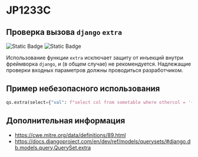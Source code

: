 # JP1233C
## Проверка вызова `django` `extra`

![Static Badge](https://img.shields.io/badge/%D0%A1%D1%82%D0%B5%D0%BF%D0%B5%D0%BD%D1%8C%20%D0%BA%D1%80%D0%B8%D1%82%D0%B8%D1%87%D0%BD%D0%BE%D1%81%D1%82%D0%B8-%D1%81%D1%80%D0%B5%D0%B4%D0%BD%D1%8F%D1%8F-orange?style=for-the-badge)
![Static Badge](https://img.shields.io/badge/%D0%94%D0%BE%D1%81%D1%82%D0%BE%D0%B2%D0%B5%D1%80%D0%BD%D0%BE%D1%81%D1%82%D1%8C%20%D0%BE%D0%BF%D1%80%D0%B5%D0%B4%D0%B5%D0%BB%D0%B5%D0%BD%D0%B8%D1%8F-%D1%81%D1%80%D0%B5%D0%B4%D0%BD%D1%8F%D1%8F-orange?style=for-the-badge)

Использование функции `extra` исключает защиту от инъекций внутри фреймворка `django`, и (в общем случае) не рекомендуется. Надлежащие проверки входных параметров должны проводиться разработчиком.

## Пример небезопасного использования

```python linenums="1"
qs.extra(select={"val": f"select col from sometable where othercol = '{param}'"})
```

## Дополнительная информация

* <https://cwe.mitre.org/data/definitions/89.html>
* <https://docs.djangoproject.com/en/dev/ref/models/querysets/#django.db.models.query.QuerySet.extra>
